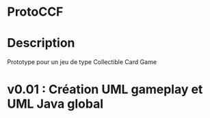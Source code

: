 
# ProtoCCF
# Description
 Prototype pour un jeu de type Collectible Card Game
# v0.01 : Création UML gameplay et UML Java global
